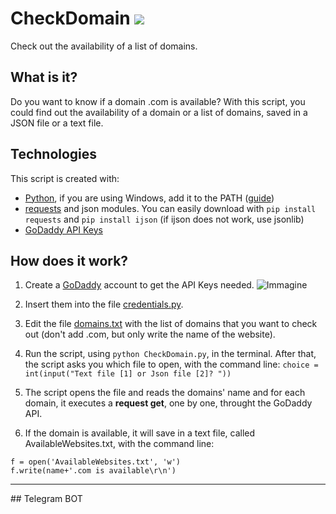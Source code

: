 # CheckDomain [![](https://img.shields.io/badge/python-3.7-blue.svg)](https://www.python.org/downloads/)
Check out the availability of a list of domains.

## What is it?
Do you want to know if a domain .com is available? With this script, you could find out the availability of a domain or a list of domains, saved in a JSON file or a text file.

## Technologies
This script is created with:
* [Python](https://www.python.org/downloads/windows/), if you are using Windows, add it to the PATH ([guide](https://datatofish.com/add-python-to-windows-path/))  
* [requests](https://pypi.org/project/requests/) and json modules. You can easily download with ```pip install requests``` and ```pip install ijson``` (if ijson does not work, use jsonlib)
* [GoDaddy API Keys](https://developer.godaddy.com/keys)

## How does it work?
1) Create a [GoDaddy](https://developer.godaddy.com/) account to get the API Keys needed.
![Immagine](https://user-images.githubusercontent.com/24494773/99223251-73936b80-27e4-11eb-9b17-930e354574e0.png)
2) Insert them into the file [credentials.py](credentials.py).
3) Edit the file [domains.txt](domains.txt) with the list of domains that you want to check out (don't add .com, but only write the name of the website).
4) Run the script, using `python CheckDomain.py`, in the terminal.
After that, the script asks you which file to open, with the command line: 
``` choice = int(input("Text file [1] or Json file [2]? ")) ```

5) The script opens the file and reads the domains' name and for each domain, it executes a **request get**, one by one, throught the GoDaddy API.
6) If the domain is available, it will save in a text file, called AvailableWebsites.txt, with the command line: 

```
f = open('AvailableWebsites.txt', 'w')
f.write(name+'.com is available\r\n')
```
<hr>
## Telegram BOT
